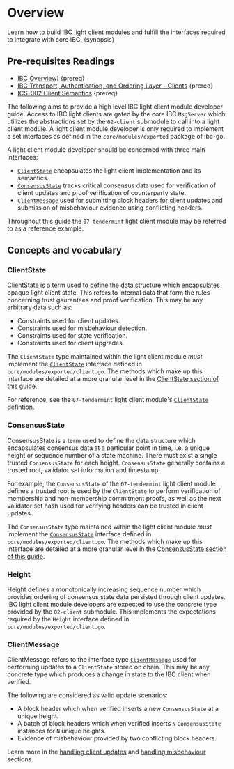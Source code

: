 <!--
order: 1
-->

# Overview 

Learn how to build IBC light client modules and fulfill the interfaces required to integrate with core IBC. {synopsis}

<!-- Add prerequisite readingn section? -->
## Pre-requisites Readings

- [IBC Overview](../overview.md)) {prereq}
- [IBC Transport, Authentication, and Ordering Layer - Clients](https://tutorials.cosmos.network/academy/3-ibc/4-clients.html) {prereq}
- [ICS-002 Client Semantics](https://github.com/cosmos/ibc/tree/main/spec/core/ics-002-client-semantics) {prereq}

The following aims to provide a high level IBC light client module developer guide. Access to IBC light clients are gated by the core IBC `MsgServer` which utilizes the abstractions set by the `02-client` submodule to call into a light client module. A light client module developer is only required to implement a set interfaces as defined in the `core/modules/exported` package of ibc-go. 

A light client module developer should be concerned with three main interfaces:

- [`ClientState`](https://github.com/cosmos/ibc-go/blob/main/modules/core/exported/client.go#L36) encapsulates the light client implementation and its semantics.
- [`ConsensusState`](https://github.com/cosmos/ibc-go/blob/main/modules/core/exported/client.go#L134) tracks critical consensus data used for verification of client updates and proof verification of counterparty state.
- [`ClientMessage`](https://github.com/cosmos/ibc-go/blob/main/modules/core/exported/client.go#L148) used for submitting block headers for client updates and submission of misbehaviour evidence using conflicting headers. 

Throughout this guide the `07-tendermint` light client module may be referred to as a reference example.

## Concepts and vocabulary

### ClientState 

ClientState is a term used to define the data structure which encapsulates opaque light client state. This refers to internal data that form the rules concerning trust gaurantees and proof verification. This may be any arbitrary data such as:

- Constraints used for client updates.
- Constraints used for misbehaviour detection.
- Constraints used for state verification.
- Constraints used for client upgrades.

The `ClientState` type maintained within the light client module *must* implement the [`ClientState`]((https://github.com/cosmos/ibc-go/blob/main/modules/core/exported/client.go#L36)) interface defined in `core/modules/exported/client.go`.
The methods which make up this interface are detailed at a more granular level in the [ClientState section of this guide](./client-state.md).

For reference, see the `07-tendermint` light client module's [`ClientState` defintion](https://github.com/cosmos/ibc-go/blob/v6.0.0-rc1/proto/ibc/lightclients/tendermint/v1/tendermint.proto#L18). 

### ConsensusState

ConsensusState is a term used to define the data structure which encapsulates consensus data at a particular point in time, i.e. a unique height or sequence number of a state machine. There must exist a single trusted `ConsensusState` for each height. `ConsensusState` generally contains a trusted root, validator set information and timestamp. 

For example, the `ConsensusState` of the `07-tendermint` light client module defines a trusted root is used by the `ClientState` to perform verification of membership and non-membership commitment proofs, as well as the next validator set hash used for verifying headers can be trusted in client updates. 

The `ConsensusState` type maintained within the light client module *must* implement the [`ConsensusState`](https://github.com/cosmos/ibc-go/blob/main/modules/core/exported/client.go#L134) interface defined in `core/modules/exported/client.go`.
The methods which make up this interface are detailed at a more granular level in the [ConsensusState section of this guide](./consensus-state.md).

### Height

Height defines a monotonically increasing sequence number which provides ordering of consensus state data persisted through client updates. 
IBC light client module developers are expected to use the concrete type provided by the `02-client` submodule. This implements the expectations required by the `Height` interface defined in `core/modules/exported/client.go`.

### ClientMessage

ClientMessage refers to the interface type [`ClientMessage`](https://github.com/cosmos/ibc-go/blob/main/modules/core/exported/client.go#L148) used for performing updates to a `ClientState` stored on chain. 
This may be any concrete type which produces a change in state to the IBC client when verified.

The following are considered as valid update scenarios:

- A block header which when verified inserts a new `ConsensusState` at a unique height. 
- A batch of block headers which when verified inserts `N` `ConsensusState` instances for `N` unique heights.
- Evidence of misbehaviour provided by two conflicting block headers.

Learn more in the [handling client updates](./update.md) and [handling misbehaviour](./misbehaviour.md) sections. 
